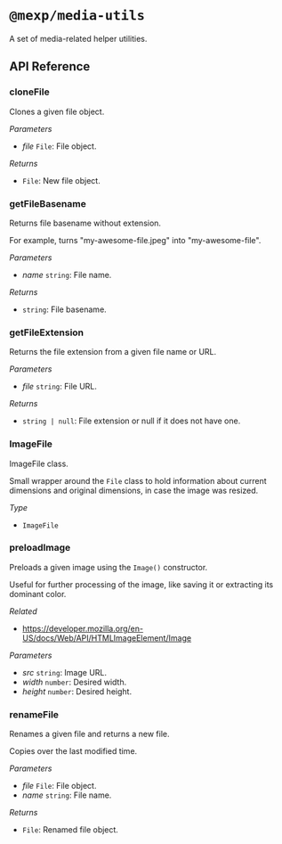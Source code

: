 # `@mexp/media-utils`

A set of media-related helper utilities.

## API Reference

<!-- START TOKEN(Autogenerated API docs) -->

### cloneFile

Clones a given file object.

_Parameters_

-   _file_ `File`: File object.

_Returns_

-   `File`: New file object.

### getFileBasename

Returns file basename without extension.

For example, turns "my-awesome-file.jpeg" into "my-awesome-file".

_Parameters_

-   _name_ `string`: File name.

_Returns_

-   `string`: File basename.

### getFileExtension

Returns the file extension from a given file name or URL.

_Parameters_

-   _file_ `string`: File URL.

_Returns_

-   `string | null`: File extension or null if it does not have one.

### ImageFile

ImageFile class.

Small wrapper around the `File` class to hold information about current dimensions and original dimensions, in case the image was resized.

_Type_

-   `ImageFile`

### preloadImage

Preloads a given image using the `Image()` constructor.

Useful for further processing of the image, like saving it or extracting its dominant color.

_Related_

-   <https://developer.mozilla.org/en-US/docs/Web/API/HTMLImageElement/Image>

_Parameters_

-   _src_ `string`: Image URL.
-   _width_ `number`: Desired width.
-   _height_ `number`: Desired height.

### renameFile

Renames a given file and returns a new file.

Copies over the last modified time.

_Parameters_

-   _file_ `File`: File object.
-   _name_ `string`: File name.

_Returns_

-   `File`: Renamed file object.


<!-- END TOKEN(Autogenerated API docs) -->
